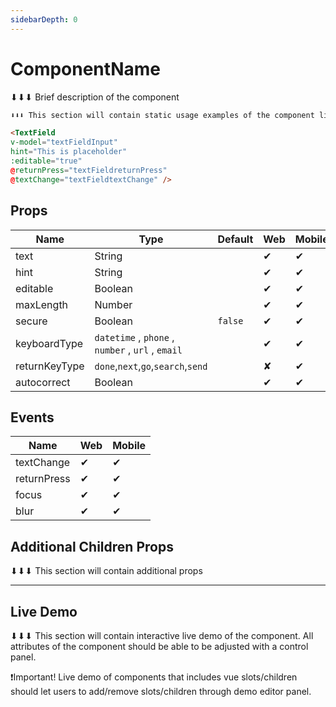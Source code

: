 ```yaml
---
sidebarDepth: 0
---
```


# ComponentName
⬇⬇⬇ Brief description of the component

<DocExampleBox>

```html
⬇⬇⬇ This section will contain static usage examples of the component like following 

<TextField
v-model="textFieldInput"
hint="This is placeholder"
:editable="true"
@returnPress="textFieldreturnPress"
@textChange="textFieldtextChange" />
```

  <TextFieldDoc />
</DocExampleBox>

## Props

| Name          | Type                                              | Default | Web | Mobile |
| ------------- | ------------------------------------------------- | ------- | --- | ------ |
| text          | String                                            |         | ✔   | ✔      |
| hint          | String                                            |         | ✔   | ✔      |
| editable      | Boolean                                           |         | ✔   | ✔      |
| maxLength     | Number                                            |         | ✔   | ✔      |
| secure        | Boolean                                           | `false` | ✔   | ✔      |
| keyboardType  | `datetime` , `phone` , `number` , `url` , `email` |         | ✔   | ✔      |
| returnKeyType | `done`,`next`,`go`,`search`,`send`                |         | ✘   | ✔      |
| autocorrect   | Boolean                                           |         | ✔   | ✔      |

## Events

| Name        | Web | Mobile |
| ----------- | --- | ------ |
| textChange  | ✔   | ✔      |
| returnPress | ✔   | ✔      |
| focus       | ✔   | ✔      |
| blur        | ✔   | ✔      |


## Additional Children Props
⬇⬇⬇ This section will contain additional props 

---

## Live Demo
⬇⬇⬇ This section will contain interactive live demo of the component.
All attributes of the component should be able to be adjusted with a control panel.

❗️Important! Live demo of components that includes vue slots/children should let users to add/remove slots/children through demo editor panel. 

<DocExampleBox :liveDemoMode="true">
  <TextFieldLiveDemo />
</DocExampleBox>